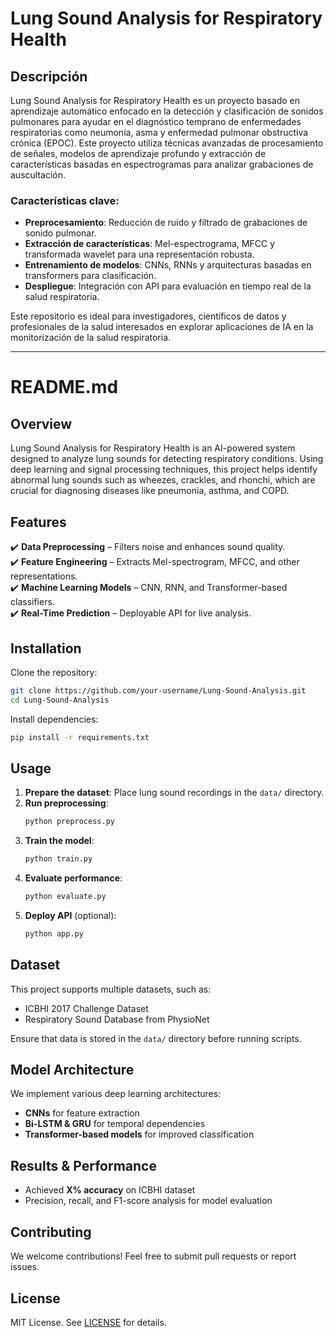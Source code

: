 # Lung Sound Analysis for Respiratory Health

## Descripción
Lung Sound Analysis for Respiratory Health es un proyecto basado en aprendizaje automático enfocado en la detección y clasificación de sonidos pulmonares para ayudar en el diagnóstico temprano de enfermedades respiratorias como neumonía, asma y enfermedad pulmonar obstructiva crónica (EPOC). Este proyecto utiliza técnicas avanzadas de procesamiento de señales, modelos de aprendizaje profundo y extracción de características basadas en espectrogramas para analizar grabaciones de auscultación.

### Características clave:
- **Preprocesamiento**: Reducción de ruido y filtrado de grabaciones de sonido pulmonar.
- **Extracción de características**: Mel-espectrograma, MFCC y transformada wavelet para una representación robusta.
- **Entrenamiento de modelos**: CNNs, RNNs y arquitecturas basadas en transformers para clasificación.
- **Despliegue**: Integración con API para evaluación en tiempo real de la salud respiratoria.

Este repositorio es ideal para investigadores, científicos de datos y profesionales de la salud interesados en explorar aplicaciones de IA en la monitorización de la salud respiratoria.

---

# README.md

## Overview
Lung Sound Analysis for Respiratory Health is an AI-powered system designed to analyze lung sounds for detecting respiratory conditions. Using deep learning and signal processing techniques, this project helps identify abnormal lung sounds such as wheezes, crackles, and rhonchi, which are crucial for diagnosing diseases like pneumonia, asthma, and COPD.

## Features
✔️ **Data Preprocessing** – Filters noise and enhances sound quality.  
✔️ **Feature Engineering** – Extracts Mel-spectrogram, MFCC, and other representations.  
✔️ **Machine Learning Models** – CNN, RNN, and Transformer-based classifiers.  
✔️ **Real-Time Prediction** – Deployable API for live analysis.  

## Installation
Clone the repository:  
```bash
git clone https://github.com/your-username/Lung-Sound-Analysis.git
cd Lung-Sound-Analysis
```
Install dependencies:  
```bash
pip install -r requirements.txt
```

## Usage
1. **Prepare the dataset**: Place lung sound recordings in the `data/` directory.  
2. **Run preprocessing**:  
   ```bash
   python preprocess.py
   ```
3. **Train the model**:  
   ```bash
   python train.py
   ```
4. **Evaluate performance**:  
   ```bash
   python evaluate.py
   ```
5. **Deploy API** (optional):  
   ```bash
   python app.py
   ```

## Dataset
This project supports multiple datasets, such as:
- ICBHI 2017 Challenge Dataset  
- Respiratory Sound Database from PhysioNet  

Ensure that data is stored in the `data/` directory before running scripts.

## Model Architecture
We implement various deep learning architectures:
- **CNNs** for feature extraction
- **Bi-LSTM & GRU** for temporal dependencies
- **Transformer-based models** for improved classification

## Results & Performance
- Achieved **X% accuracy** on ICBHI dataset  
- Precision, recall, and F1-score analysis for model evaluation  

## Contributing
We welcome contributions! Feel free to submit pull requests or report issues.

## License
MIT License. See [LICENSE](LICENSE) for details.
